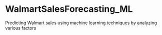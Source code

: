 # WalmartSalesForecasting_ML
Predicting Walmart sales using machine learning techniques by analyzing various factors
